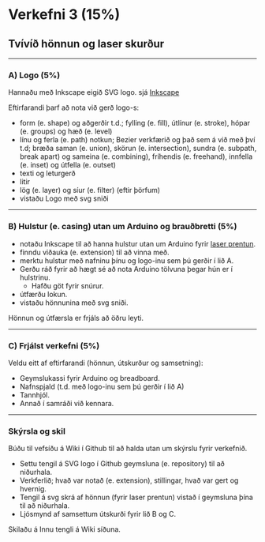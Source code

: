 # Verkefni 3 (15%)

## Tvívíð hönnun og laser skurður

---

### A) Logo (5%)

Hannaðu með Inkscape eigið SVG logo. sjá [Inkscape](https://github.com/VESM1VS/V21-1/wiki/Inkscape)

Eftirfarandi þarf að nota við gerð logo-s:

* form (e. shape) og aðgerðir t.d.; fylling (e. fill), útlínur (e. stroke), hópar (e. groups) og hæð (e. level)
* línu og ferla (e. path) notkun; Bezier verkfærið og það sem á við með því t.d; bræða saman (e. union), skörun (e. intersection), sundra (e. subpath, break apart) og sameina (e. combining), fríhendis (e. freehand), innfella (e. inset) og útfella (e. outset)
* texti og leturgerð
* litir
* lög (e. layer) og síur (e. filter) (eftir þörfum)
* vistaðu Logo með svg sniði

---

### B) Hulstur (e. casing) utan um Arduino og brauðbretti (5%)

* notaðu Inkscape til að hanna hulstur utan um Arduino fyrir [laser prentun](https://github.com/VESM1VS/V21-1/wiki/Laserprentun).
* finndu viðauka (e. extension) til að vinna með.
* merktu hulstur með nafninu þínu og logo-inu sem þú gerðir í lið A.
* Gerðu ráð fyrir að hægt sé að nota Arduino tölvuna þegar hún er í hulstrinu.
  * Hafðu göt fyrir snúrur.
* útfærðu lokun.
* vistaðu hönnunina með svg sniði.

Hönnun og útfærsla er frjáls að öðru leyti.

---

### C) Frjálst verkefni (5%)

Veldu eitt af eftirfarandi (hönnun, útskurður og samsetning):

* Geymslukassi fyrir Arduino og breadboard.
* Nafnspjald (t.d. með logo-inu sem þú gerðir í lið A)
* Tannhjól.
* Annað í samráði við kennara.

---

### Skýrsla og skil

Búðu til vefsíðu á Wiki í Github til að halda utan um skýrslu fyrir verkefnið.

* Settu tengil á SVG logo í Github geymsluna (e. repository) til að niðurhala.
* Verkferlið; hvað var notað (e. extension), stillingar, hvað var gert og hvernig.
* Tengil á svg skrá af hönnun (fyrir laser prentun) vistað í geymsluna þína til að niðurhala.
* Ljósmynd af samsettum útskurði fyrir lið B og C.

Skilaðu á Innu tengli á Wiki síðuna.
